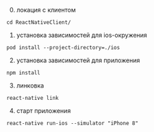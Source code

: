 0) локация с клиентом
```
cd ReactNativeClient/
```
1) установка зависимостей для ios-окружения
```
pod install --project-directory=./ios
```
2) установка зависимостей для приложения
```
npm install
```
3) линковка
```
react-native link
```
4) старт приложения
```
react-native run-ios --simulator "iPhone 8"
```

